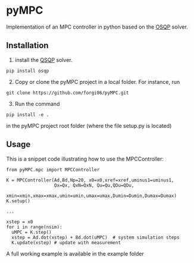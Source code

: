 # pyMPC

Implementation of an MPC controller in python based on the <a href="https://osqp.org/">OSQP</a> solver.

## Installation

1. install the [QSQP](https://gym.openai.com/docs/) solver.
```
pip install osqp
```
2. Copy or clone the pyMPC project in a local folder. For instance, run 
```
git clone https://github.com/forgi86/pyMPC.git
```
3. Run the command
```
pip install -e .
```
in the pyMPC project root folder (where the file setup.py is located)

## Usage 

This is a snippet code illustrating how to use the MPCController:

```
from pyMPC.mpc import MPCController

K = MPCController(Ad,Bd,Np=20, x0=x0,xref=xref,uminus1=uminus1,
                  Qx=Qx, QxN=QxN, Qu=Qu,QDu=QDu,
                  xmin=xmin,xmax=xmax,umin=umin,umax=umax,Dumin=Dumin,Dumax=Dumax)
K.setup()

...

xstep = x0
for i in range(nsim): 
  uMPC = K.step()
  xstep = Ad.dot(xstep) + Bd.dot(uMPC)  # system simulation steps
  K.update(xstep) # update with measurement
```
A full working example is available in the example folder

